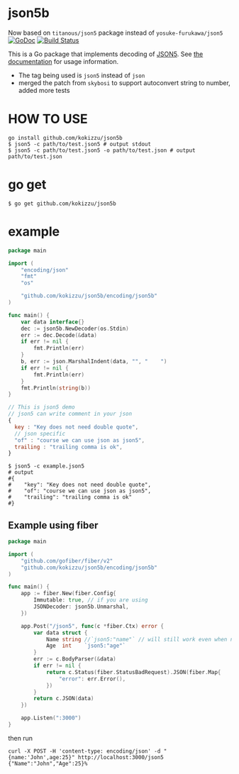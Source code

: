 # json5b 

Now based on `titanous/json5` package instead of `yosuke-furukawa/json5` [![GoDoc](https://godoc.org/github.com/titanous/json5?status.svg)](https://godoc.org/github.com/titanous/json5) [![Build Status](https://github.com/titanous/json5/actions/workflows/ci.yml/badge.svg?branch=main)](https://github.com/titanous/json5/actions/workflows/ci.yml)

This is a Go package that implements decoding of
[JSON5](https://github.com/json5/json5). See [the
documentation](https://godoc.org/github.com/titanous/json5) for usage information.

- The tag being used is `json5` instead of `json`
- merged the patch from `skybosi` to support autoconvert string to number, added more tests



# HOW TO USE

```
go install github.com/kokizzu/json5b 
$ json5 -c path/to/test.json5 # output stdout
$ json5 -c path/to/test.json5 -o path/to/test.json # output path/to/test.json
```

# go get
```
$ go get github.com/kokizzu/json5b
```

# example

```go
package main

import (
	"encoding/json"
	"fmt"
	"os"

	"github.com/kokizzu/json5b/encoding/json5b"
)

func main() {
	var data interface{}
	dec := json5b.NewDecoder(os.Stdin)
	err := dec.Decode(&data)
	if err != nil {
		fmt.Println(err)
	}
	b, err := json.MarshalIndent(data, "", "    ")
	if err != nil {
		fmt.Println(err)
	}
	fmt.Println(string(b))
}
```

```js
// This is json5 demo
// json5 can write comment in your json
{
  key : "Key does not need double quote",
  // json specific
  "of" : "course we can use json as json5",
  trailing : "trailing comma is ok",
}
```

```
$ json5 -c example.json5
# output
#{
#    "key": "Key does not need double quote",
#    "of": "course we can use json as json5",
#    "trailing": "trailing comma is ok"
#}
```

## Example using fiber

```go
package main

import (
	"github.com/gofiber/fiber/v2"
	"github.com/kokizzu/json5b/encoding/json5b"
)

func main() {
	app := fiber.New(fiber.Config{
		Immutable: true, // if you are using
		JSONDecoder: json5b.Unmarshal,
	})

	app.Post("/json5", func(c *fiber.Ctx) error {
		var data struct {
			Name string //`json5:"name"` // will still work even when no tag
			Age  int    `json5:"age"`
		}
		err := c.BodyParser(&data)
		if err != nil {
			return c.Status(fiber.StatusBadRequest).JSON(fiber.Map{
				"error": err.Error(),
			})
	 	}
		return c.JSON(data)
	})

	app.Listen(":3000")
}
```
then run

```shell
curl -X POST -H 'content-type: encoding/json' -d "{name:'John',age:25}" http://localhost:3000/json5
{"Name":"John","Age":25}%                                
```